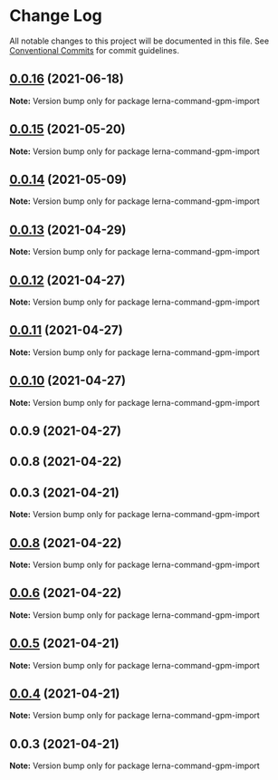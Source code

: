 # Change Log

All notable changes to this project will be documented in this file.
See [Conventional Commits](https://conventionalcommits.org) for commit guidelines.

## [0.0.16](https://github.com/imcuttle/lerna-commands/compare/lerna-command-gpm-import@0.0.15...lerna-command-gpm-import@0.0.16) (2021-06-18)

**Note:** Version bump only for package lerna-command-gpm-import

## [0.0.15](https://github.com/imcuttle/lerna-commands/compare/lerna-command-gpm-import@0.0.14...lerna-command-gpm-import@0.0.15) (2021-05-20)

**Note:** Version bump only for package lerna-command-gpm-import

## [0.0.14](https://github.com/imcuttle/lerna-commands/compare/lerna-command-gpm-import@0.0.13...lerna-command-gpm-import@0.0.14) (2021-05-09)

**Note:** Version bump only for package lerna-command-gpm-import

## [0.0.13](https://github.com/imcuttle/lerna-commands/compare/lerna-command-gpm-import@0.0.12...lerna-command-gpm-import@0.0.13) (2021-04-29)

**Note:** Version bump only for package lerna-command-gpm-import

## [0.0.12](https://github.com/imcuttle/lerna-commands/compare/lerna-command-gpm-import@0.0.11...lerna-command-gpm-import@0.0.12) (2021-04-27)

**Note:** Version bump only for package lerna-command-gpm-import

## [0.0.11](https://github.com/imcuttle/lerna-commands/compare/lerna-command-gpm-import@0.0.10...lerna-command-gpm-import@0.0.11) (2021-04-27)

**Note:** Version bump only for package lerna-command-gpm-import

## [0.0.10](https://github.com/imcuttle/lerna-commands/compare/lerna-command-gpm-import@0.0.9...lerna-command-gpm-import@0.0.10) (2021-04-27)

**Note:** Version bump only for package lerna-command-gpm-import

## 0.0.9 (2021-04-27)

## 0.0.8 (2021-04-22)

## 0.0.3 (2021-04-21)

**Note:** Version bump only for package lerna-command-gpm-import

## [0.0.8](https://github.com/imcuttle/lerna-commands/compare/v0.0.6...v0.0.8) (2021-04-22)

**Note:** Version bump only for package lerna-command-gpm-import

## [0.0.6](https://github.com/imcuttle/lerna-commands/compare/v0.0.5...v0.0.6) (2021-04-22)

**Note:** Version bump only for package lerna-command-gpm-import

## [0.0.5](https://github.com/imcuttle/lerna-commands/compare/v0.0.4...v0.0.5) (2021-04-21)

**Note:** Version bump only for package lerna-command-gpm-import

## [0.0.4](https://github.com/imcuttle/lerna-commands/compare/v0.0.3...v0.0.4) (2021-04-21)

**Note:** Version bump only for package lerna-command-gpm-import

## 0.0.3 (2021-04-21)

**Note:** Version bump only for package lerna-command-gpm-import
